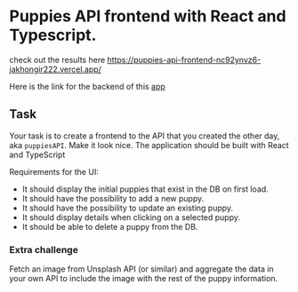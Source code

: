 # Puppies API frontend with React and Typescript.

check out the results here https://puppies-api-frontend-nc92ynvz6-jakhongir222.vercel.app/

Here is the link for the backend of this [app](https://github.com/Jakhongir222/puppies-api-backend.git)


## Task
Your task is to create a frontend to the API that you created the other day, aka `puppiesAPI`.
Make it look nice. The application should be built with React and TypeScript

Requirements for the UI:
- It should display the initial puppies that exist in the DB on first load.
- It should have the possibility to add a new puppy.
- It should have the possibility to update an existing puppy.
- It should display details when clicking on a selected puppy.
- It should be able to delete a puppy from the DB.

### Extra challenge
Fetch an image from Unsplash API (or similar) and aggregate the data in your own API to include the image with the rest of the puppy information.

